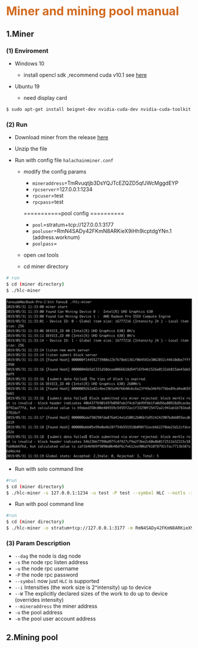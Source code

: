 # <font color=Chocolate size=6>Miner and mining pool manual</font>

## 1.Miner

### (1) Enviroment
- Windows 10
  
  - install opencl sdk ,recommend cuda v10.1 see [here](https://developer.nvidia.com/cuda-downloads) 
  
- Ubuntu 19 

   - need display card
    
```bash
$ sudo apt-get install beignet-dev nvidia-cuda-dev nvidia-cuda-toolkit 
```        
 
    
### (2) Run

- Download miner from the release [here](https://github.com/jamesvan2019/Nox-DAG-test/releases)

- Unzip the file

- Run with config file `halachainminer.conf`

    - modify the config params 
        
        - `mineraddress`=TmRvuqtjb3DsYQJTcEZQZD5qfJWcMggdEYP
        - `rpcserver`=127.0.0.1:1234
        - `rpcuser`=test
        - `rpcpass`=test
        
        ===========pool config ==========
        
         - `pool`=stratum+tcp://127.0.0.1:3177
         - `pooluser`=RmN4SADy42FKmN8ARKieX9iHh9icptdgYNn.1 (address.worknum)
         - `poolpass`=
    
    - open `cmd` tools
    
    - cd miner directory
    
```bash
# run
$ cd (miner directory)
$ ./hlc-miner
```
![dir](images/miner.png)   
- Run with solo command line
    
```bash
#run 
$ cd (miner directory)
$ ./hlc-miner -s 127.0.0.1:1234 -u test -P test --symbol HLC --notls -i 24 -W 256 --mineraddress RmN4SADy42FKmN8ARKieX9iHh9icptdgYNn 
```
- Run with pool command line

```bash
#run 
$ cd (miner directory)
$ ./hlc-miner -o stratum+tcp://127.0.0.1:3177 -m RmN4SADy42FKmN8ARKieX9iHh9icptdgYNn --symbol HLC --notls -i 24 -W 256
``` 

### (3) Param Description 
          
- `--dag` the node is dag node
- `-s` the node rpc listen address
- `-u` the node rpc username
- `-P` the node rpc password
- `--symbol` now just `HLC` is supported
- `--i` Intensities (the work size is 2^intensity) up to device
- `--W` The explicitly declared sizes of the work to do up to device (overrides intensity)
- `--mineraddress` the miner address
- `-o` the pool address
- `-m` the pool user account address


## 2.Mining pool
